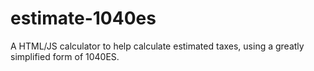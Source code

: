 # estimate-1040es
A HTML/JS calculator to help calculate estimated taxes, using a greatly simplified form of 1040ES.
